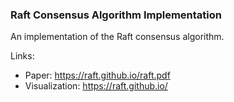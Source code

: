 ### Raft Consensus Algorithm Implementation

An implementation of the Raft consensus algorithm.

Links:
 - Paper: https://raft.github.io/raft.pdf
 - Visualization: https://raft.github.io/
